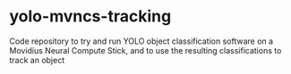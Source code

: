 # yolo-mvncs-tracking
Code repository to try and run YOLO object classification software on a Movidius Neural Compute Stick, and to use the resulting classifications to track an object
